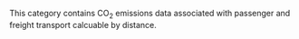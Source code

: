 This category contains CO<sub>2</sub> emissions data associated with passenger
and freight transport calcuable by distance.
